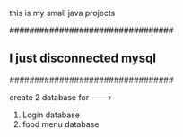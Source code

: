this is my small java projects

#################################
##  I just disconnected mysql  ##
#################################

create 2 database for --->
  1. Login database
  2. food menu database

